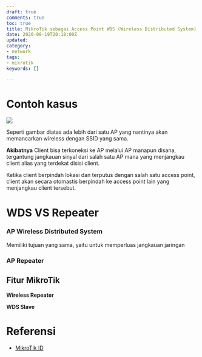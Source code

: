 ```yaml
---
draft: true
comments: true
toc: true
title: MikroTik sebagai Access Point WDS (Wireless Distributed System)
date: 2020-08-19T20:18:00Z
updated: 
category:
- network
tags:
- mikrotik
keywords: []

---
```

# Contoh kasus

![](/images/screenshot-from-2020-08-20-15-19-52.png)

Seperti gambar diatas ada lebih dari satu AP yang nantinya akan memancarkan wireless dengan SSID yang sama.

**Akibatnya** Client bisa terkoneksi ke AP melalui AP manapun disana, tergantung jangkauan sinyal dari salah satu AP mana yang menjangkau client alias yang terdekat disisi client.

Ketika client berpindah lokasi dan terputus dengan salah satu access point, client akan secara otomastis berpindah ke access point lain yang menjangkau client tersebut.

# WDS VS Repeater

### AP Wireless Distributed System

Memiliki tujuan yang sama, yaitu untuk memperluas jangkauan jaringan

### AP Repeater

## Fitur MikroTik

**Wireless Repeater**

**WDS Slave**

# Referensi

* [MikroTik ID](http://www.mikrotik.co.id/artikel_lihat.php?id=47#:\~:text=Mode%20WDS-Slave,menggunakan%201%20card%20wireless%20card. "MikroTIk ID")